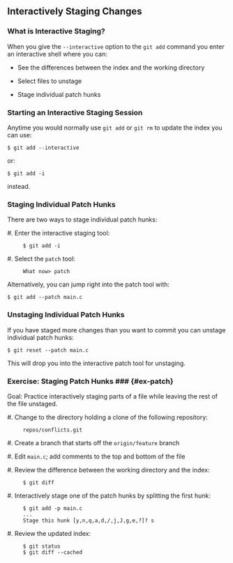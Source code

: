 Interactively Staging Changes
-----------------------------

### What is Interactive Staging? ###

When you give the `--interactive` option to the `git add` command you
enter an interactive shell where you can:

  * See the differences between the index and the working directory

  * Select files to unstage

  * Stage individual patch hunks

### Starting an Interactive Staging Session ###

Anytime you would normally use `git add` or `git rm` to update the
index you can use:

    $ git add --interactive

or:

    $ git add -i

instead.

### Staging Individual Patch Hunks ###

There are two ways to stage individual patch hunks:

  #. Enter the interactive staging tool:

         $ git add -i

  #. Select the `patch` tool:

         What now> patch

Alternatively, you can jump right into the patch tool with:

    $ git add --patch main.c

### Unstaging Individual Patch Hunks ###

If you have staged more changes than you want to commit you can
unstage individual patch hunks:

    $ git reset --patch main.c

This will drop you into the interactive patch tool for unstaging.

### Exercise: Staging Patch Hunks ### {#ex-patch}

<div class="notes">

Goal: Practice interactively staging parts of a file while leaving the
rest of the file unstaged.

</div>

  #. Change to the directory holding a clone of the following
     repository:

         repos/conflicts.git

  #. Create a branch that starts off the `origin/feature` branch

  #. Edit `main.c`; add comments to the top and bottom of the file

  #. Review the difference between the working directory and the index:

         $ git diff

  #. Interactively stage one of the patch hunks by splitting the first
     hunk:

         $ git add -p main.c
         ...
         Stage this hunk [y,n,q,a,d,/,j,J,g,e,?]? s

  #. Review the updated index:

         $ git status
         $ git diff --cached
